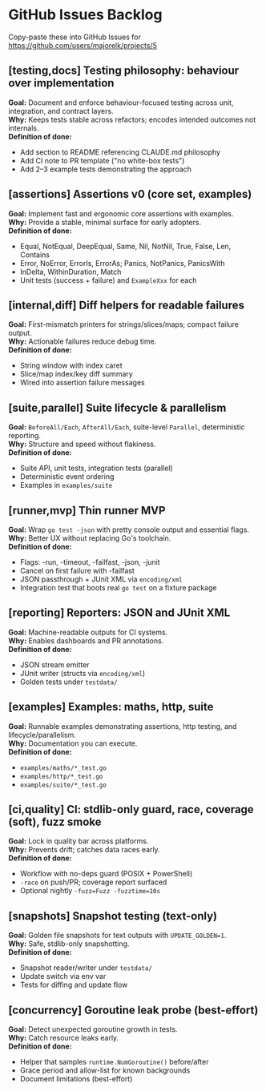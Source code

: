 # GitHub Issues Backlog

Copy-paste these into GitHub Issues for https://github.com/users/majorelk/projects/5

## [testing,docs] Testing philosophy: behaviour over implementation
**Goal:** Document and enforce behaviour-focused testing across unit, integration, and contract layers.  
**Why:** Keeps tests stable across refactors; encodes intended outcomes not internals.  
**Definition of done:**
- Add section to README referencing CLAUDE.md philosophy
- Add CI note to PR template ("no white-box tests")
- Add 2–3 example tests demonstrating the approach

## [assertions] Assertions v0 (core set, examples)
**Goal:** Implement fast and ergonomic core assertions with examples.  
**Why:** Provide a stable, minimal surface for early adopters.  
**Definition of done:**
- Equal, NotEqual, DeepEqual, Same, Nil, NotNil, True, False, Len, Contains
- Error, NoError, ErrorIs, ErrorAs; Panics, NotPanics, PanicsWith
- InDelta, WithinDuration, Match
- Unit tests (success + failure) and `ExampleXxx` for each

## [internal,diff] Diff helpers for readable failures
**Goal:** First-mismatch printers for strings/slices/maps; compact failure output.  
**Why:** Actionable failures reduce debug time.  
**Definition of done:**
- String window with index caret
- Slice/map index/key diff summary
- Wired into assertion failure messages

## [suite,parallel] Suite lifecycle & parallelism
**Goal:** `BeforeAll/Each`, `AfterAll/Each`, suite-level `Parallel`, deterministic reporting.  
**Why:** Structure and speed without flakiness.  
**Definition of done:**
- Suite API, unit tests, integration tests (parallel)
- Deterministic event ordering
- Examples in `examples/suite`

## [runner,mvp] Thin runner MVP
**Goal:** Wrap `go test -json` with pretty console output and essential flags.  
**Why:** Better UX without replacing Go's toolchain.  
**Definition of done:**
- Flags: -run, -timeout, -failfast, -json, -junit
- Cancel on first failure with -failfast
- JSON passthrough + JUnit XML via `encoding/xml`
- Integration test that boots real `go test` on a fixture package

## [reporting] Reporters: JSON and JUnit XML
**Goal:** Machine-readable outputs for CI systems.  
**Why:** Enables dashboards and PR annotations.  
**Definition of done:**
- JSON stream emitter
- JUnit writer (structs via `encoding/xml`)
- Golden tests under `testdata/`

## [examples] Examples: maths, http, suite
**Goal:** Runnable examples demonstrating assertions, http testing, and lifecycle/parallelism.  
**Why:** Documentation you can execute.  
**Definition of done:**
- `examples/maths/*_test.go`
- `examples/http/*_test.go`
- `examples/suite/*_test.go`

## [ci,quality] CI: stdlib-only guard, race, coverage (soft), fuzz smoke
**Goal:** Lock in quality bar across platforms.  
**Why:** Prevents drift; catches data races early.  
**Definition of done:**
- Workflow with no-deps guard (POSIX + PowerShell)
- `-race` on push/PR; coverage report surfaced
- Optional nightly `-fuzz=Fuzz -fuzztime=10s`

## [snapshots] Snapshot testing (text-only)
**Goal:** Golden file snapshots for text outputs with `UPDATE_GOLDEN=1`.  
**Why:** Safe, stdlib-only snapshotting.  
**Definition of done:**
- Snapshot reader/writer under `testdata/`
- Update switch via env var
- Tests for diffing and update flow

## [concurrency] Goroutine leak probe (best-effort)
**Goal:** Detect unexpected goroutine growth in tests.  
**Why:** Catch resource leaks early.  
**Definition of done:**
- Helper that samples `runtime.NumGoroutine()` before/after
- Grace period and allow-list for known backgrounds
- Document limitations (best-effort)